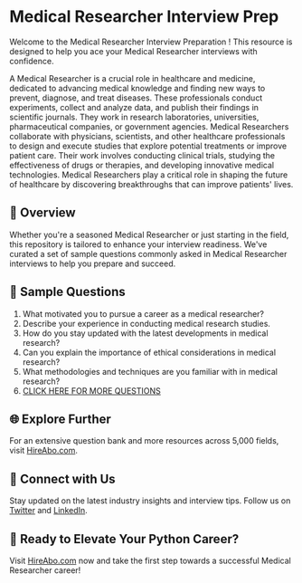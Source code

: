 # Medical Researcher Interview Prep

Welcome to the Medical Researcher Interview Preparation ! This resource is designed to help you ace your Medical Researcher interviews with confidence.

A Medical Researcher is a crucial role in healthcare and medicine, dedicated to advancing medical knowledge and finding new ways to prevent, diagnose, and treat diseases. These professionals conduct experiments, collect and analyze data, and publish their findings in scientific journals. They work in research laboratories, universities, pharmaceutical companies, or government agencies. Medical Researchers collaborate with physicians, scientists, and other healthcare professionals to design and execute studies that explore potential treatments or improve patient care. Their work involves conducting clinical trials, studying the effectiveness of drugs or therapies, and developing innovative medical technologies. Medical Researchers play a critical role in shaping the future of healthcare by discovering breakthroughs that can improve patients' lives.

## 🚀 Overview

Whether you're a seasoned Medical Researcher or just starting in the field, this repository is tailored to enhance your interview readiness. We've curated a set of sample questions commonly asked in Medical Researcher interviews to help you prepare and succeed.

## 📝 Sample Questions

1. What motivated you to pursue a career as a medical researcher?
2. Describe your experience in conducting medical research studies.
3. How do you stay updated with the latest developments in medical research?
4. Can you explain the importance of ethical considerations in medical research?
5. What methodologies and techniques are you familiar with in medical research?
6. [CLICK HERE FOR MORE QUESTIONS](https://hireabo.com/job/2_1_48/Medical%20Researcher)

## 🌐 Explore Further

For an extensive question bank and more resources across 5,000 fields, visit [HireAbo.com](https://www.hireabo.com).

## 📱 Connect with Us

Stay updated on the latest industry insights and interview tips. Follow us on [Twitter](https://twitter.com/hireabo) and [LinkedIn](https://www.linkedin.com/in/hire-abo-3609972a8/).

## 🚀 Ready to Elevate Your Python Career?

Visit [HireAbo.com](https://www.hireabo.com) now and take the first step towards a successful Medical Researcher career!